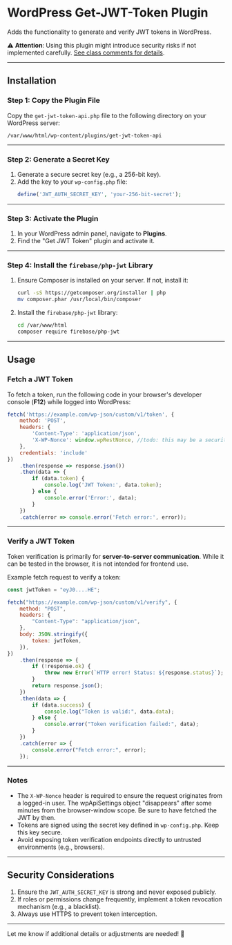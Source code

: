 
# WordPress Get-JWT-Token Plugin

Adds the functionality to generate and verify JWT tokens in WordPress.

⚠️ **Attention**: Using this plugin might introduce security risks if not implemented carefully. [See class comments for details](https://github.com/fasihi01/wordpress_get-jwt-token/blob/a028048db8674b069ba38694fe1eea072428787d/get-jwt-token-api.php#L4).

---

## Installation

### Step 1: Copy the Plugin File
Copy the `get-jwt-token-api.php` file to the following directory on your WordPress server:
```
/var/www/html/wp-content/plugins/get-jwt-token-api
```

---

### Step 2: Generate a Secret Key
1. Generate a secure secret key (e.g., a 256-bit key).
2. Add the key to your `wp-config.php` file:
    ```php
    define('JWT_AUTH_SECRET_KEY', 'your-256-bit-secret');
    ```

---

### Step 3: Activate the Plugin
1. In your WordPress admin panel, navigate to **Plugins**.
2. Find the "Get JWT Token" plugin and activate it.

---

### Step 4: Install the `firebase/php-jwt` Library
1. Ensure Composer is installed on your server. If not, install it:
    ```bash
    curl -sS https://getcomposer.org/installer | php
    mv composer.phar /usr/local/bin/composer
    ```

2. Install the `firebase/php-jwt` library:
    ```bash
    cd /var/www/html
    composer require firebase/php-jwt
    ```

---

## Usage

### Fetch a JWT Token
To fetch a token, run the following code in your browser's developer console (**F12**) while logged into WordPress:

```javascript
fetch('https://example.com/wp-json/custom/v1/token', {
    method: 'POST',
    headers: {
        'Content-Type': 'application/json',
        'X-WP-Nonce': window.wpRestNonce, //todo: this may be a security issue, the value is set here https://github.com/fasihi01/wordpress_get-jwt-token/blob/ff697999b4682b4555a92426a95664954ca96be9/get-jwt-token-api.php#L40
    },
    credentials: 'include'
})
    .then(response => response.json())
    .then(data => {
        if (data.token) {
            console.log('JWT Token:', data.token);
        } else {
            console.error('Error:', data);
        }
    })
    .catch(error => console.error('Fetch error:', error));
```

---

### Verify a JWT Token
Token verification is primarily for **server-to-server communication**. While it can be tested in the browser, it is not intended for frontend use.

Example fetch request to verify a token:

```javascript
const jwtToken = "eyJ0....HE";

fetch("https://example.com/wp-json/custom/v1/verify", {
    method: "POST",
    headers: {
        "Content-Type": "application/json",
    },
    body: JSON.stringify({
        token: jwtToken,
    }),
})
    .then(response => {
        if (!response.ok) {
            throw new Error(`HTTP error! Status: ${response.status}`);
        }
        return response.json();
    })
    .then(data => {
        if (data.success) {
            console.log("Token is valid:", data.data);
        } else {
            console.error("Token verification failed:", data);
        }
    })
    .catch(error => {
        console.error("Fetch error:", error);
    });
```

---

### Notes
- The `X-WP-Nonce` header is required to ensure the request originates from a logged-in user. The wpApiSettings object "disappears" after some minutes from the browser-window scope. Be sure to have fetched the JWT by then.
- Tokens are signed using the secret key defined in `wp-config.php`. Keep this key secure.
- Avoid exposing token verification endpoints directly to untrusted environments (e.g., browsers).

---

## Security Considerations
1. Ensure the `JWT_AUTH_SECRET_KEY` is strong and never exposed publicly.
2. If roles or permissions change frequently, implement a token revocation mechanism (e.g., a blacklist).
3. Always use HTTPS to prevent token interception.

---

Let me know if additional details or adjustments are needed! 🚀
